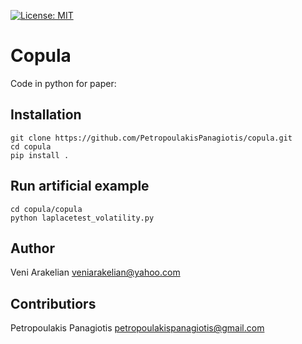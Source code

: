 [![License: MIT](https://img.shields.io/badge/License-MIT-yellow.svg)](https://opensource.org/licenses/MIT)
# Copula
Code in python for paper: 

## Installation
```
git clone https://github.com/PetropoulakisPanagiotis/copula.git
cd copula
pip install .
```

## Run artificial example 
```
cd copula/copula
python laplacetest_volatility.py
```
## Author
Veni Arakelian veniarakelian@yahoo.com

## Contributiors 
Petropoulakis Panagiotis petropoulakispanagiotis@gmail.com
